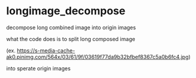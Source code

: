# longimage_decompose
decompose long combined image into origin images


what the code does is to split long composed image 

(ex.  https://s-media-cache-ak0.pinimg.com/564x/03/61/9f/03619f77da9b32bfbef8367c5a0b6fc4.jpg)

into sperate origin images


